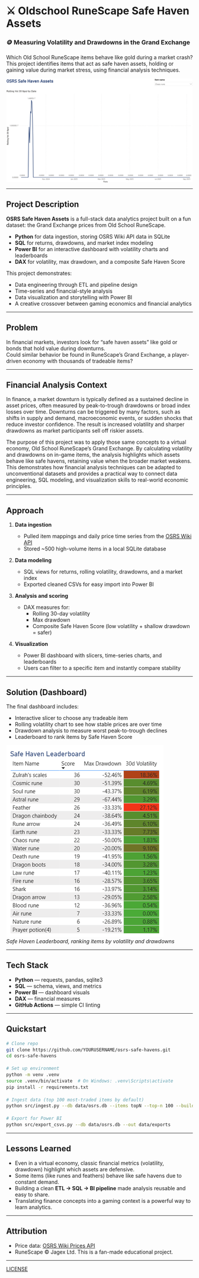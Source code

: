 # ⚔️ Oldschool RuneScape Safe Haven Assets
### 🪙 Measuring Volatility and Drawdowns in the Grand Exchange

Which Old School RuneScape items behave like gold during a market crash?  
This project identifies items that act as safe haven assets, holding or gaining value during market stress, using financial analysis techniques.

![Dashboard Screenshot](docs/dashboard.png)

---

## Project Description
**OSRS Safe Haven Assets** is a full-stack data analytics project built on a fun dataset: the Grand Exchange prices from Old School RuneScape.  

- **Python** for data ingestion, storing OSRS Wiki API data in SQLite  
- **SQL** for returns, drawdowns, and market index modeling  
- **Power BI** for an interactive dashboard with volatility charts and leaderboards  
- **DAX** for volatility, max drawdown, and a composite Safe Haven Score  

This project demonstrates:  
- Data engineering through ETL and pipeline design  
- Time-series and financial-style analysis  
- Data visualization and storytelling with Power BI  
- A creative crossover between gaming economics and financial analytics

---

## Problem
In financial markets, investors look for “safe haven assets” like gold or bonds that hold value during downturns.  
Could similar behavior be found in RuneScape’s Grand Exchange, a player-driven economy with thousands of tradeable items?

---

## Financial Analysis Context
In finance, a market downturn is typically defined as a sustained decline in asset prices, often measured by peak-to-trough drawdowns or broad index losses over time. Downturns can be triggered by many factors, such as shifts in supply and demand, macroeconomic events, or sudden shocks that reduce investor confidence. The result is increased volatility and sharper drawdowns as market participants sell off riskier assets.  

The purpose of this project was to apply those same concepts to a virtual economy, Old School RuneScape’s Grand Exchange. By calculating volatility and drawdowns on in-game items, the analysis highlights which assets behave like safe havens, retaining value when the broader market weakens. This demonstrates how financial analysis techniques can be adapted to unconventional datasets and provides a practical way to connect data engineering, SQL modeling, and visualization skills to real-world economic principles.  

---

## Approach
1. **Data ingestion**  
   - Pulled item mappings and daily price time series from the [OSRS Wiki API](https://prices.runescape.wiki/)  
   - Stored ~500 high-volume items in a local SQLite database  

2. **Data modeling**  
   - SQL views for returns, rolling volatility, drawdowns, and a market index  
   - Exported cleaned CSVs for easy import into Power BI  

3. **Analysis and scoring**  
   - DAX measures for:  
     - Rolling 30-day volatility  
     - Max drawdown  
     - Composite Safe Haven Score (low volatility + shallow drawdown = safer)  

4. **Visualization**  
   - Power BI dashboard with slicers, time-series charts, and leaderboards  
   - Users can filter to a specific item and instantly compare stability  

---

## Solution (Dashboard)
The final dashboard includes:  
- Interactive slicer to choose any tradeable item  
- Rolling volatility chart to see how stable prices are over time  
- Drawdown analysis to measure worst peak-to-trough declines  
- Leaderboard to rank items by Safe Haven Score  

![Leaderboard Screenshot](docs/leaderboard.png)  
*Safe Haven Leaderboard, ranking items by volatility and drawdowns*

---

## Tech Stack
- **Python** — requests, pandas, sqlite3  
- **SQL** — schema, views, and metrics  
- **Power BI** — dashboard visuals  
- **DAX** — financial measures  
- **GitHub Actions** — simple CI linting  

---

## Quickstart
```bash
# Clone repo
git clone https://github.com/YOURUSERNAME/osrs-safe-havens.git
cd osrs-safe-havens

# Set up environment
python -m venv .venv
source .venv/bin/activate  # On Windows: .venv\Scripts\activate
pip install -r requirements.txt

# Ingest data (top 100 most-traded items by default)
python src/ingest.py --db data/osrs.db --items topN --top-n 100 --build-index

# Export for Power BI
python src/export_csvs.py --db data/osrs.db --out data/exports
```
---

## Lessons Learned
- Even in a virtual economy, classic financial metrics (volatility, drawdown) highlight which assets are defensive.  
- Some items (like runes and feathers) behave like safe havens due to constant demand.  
- Building a clean **ETL → SQL → BI pipeline** made analysis reusable and easy to share.  
- Translating finance concepts into a gaming context is a powerful way to learn analytics.

---

## Attribution
- Price data: [OSRS Wiki Prices API](https://prices.runescape.wiki/)  
- RuneScape © Jagex Ltd. This is a fan-made educational project.

---

[LICENSE](https://github.com/SparkerData/OSRS-Safe-Haven-Assets/blob/5c47b7030404697ce8249e71fd264c9d358e4c76/LICENSE)
